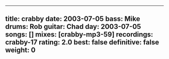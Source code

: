 
---
title: crabby
date: 2003-07-05
bass:	Mike
drums:	Rob
guitar:	Chad
day: 2003-07-05
songs: []
mixes: [crabby-mp3-59]
recordings: crabby-17
rating: 2.0
best: false
definitive: false
weight: 0
---
